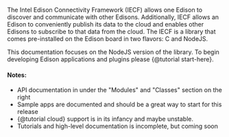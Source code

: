 The Intel Edison Connectivity Framework (IECF) allows one Edison to discover and communicate with other Edisons.
Additionally, IECF allows an Edison to conveniently publish its data to the cloud and enables other Edisons to
subscribe to that data from the cloud. The IECF is a library that comes pre-installed on the Edison board in
two flavors: C and NodeJS.

This documentation focuses on the NodeJS version of the library. To begin developing Edison applications and plugins
 please {@tutorial start-here}.

 #### Notes:

* API documentation in under the "Modules" and "Classes" section on the right
* Sample apps are documented and should be a great way to start for this release
* {@tutorial cloud} support is in its infancy and maybe unstable.
* Tutorials and high-level documentation is incomplete, but coming soon
